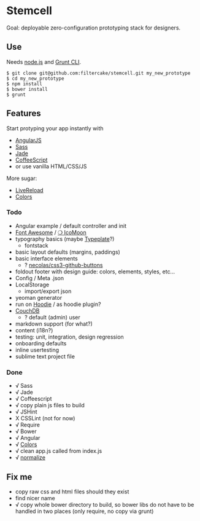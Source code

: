 # Stemcell

Goal: deployable zero-configuration prototyping stack for designers.

## Use

Needs [node.js](http://nodejs.org/) and [Grunt CLI](http://gruntjs.com/getting-started#installing-the-cli).

    $ git clone git@github.com:filtercake/stemcell.git my_new_prototype
    $ cd my_new_prototype
    $ npm install
    $ bower install
    $ grunt

## Features

Start protyping your app instantly with

- [AngularJS](http://angularjs.org/)
- [Sass](http://sass-lang.com/)
- [Jade](http://jade-lang.com/)
- [CoffeeScript](http://coffeescript.org/)
- or use vanilla HTML/CSS/JS

More sugar:
- [LiveReload](http://livereload.com/)
- [Colors](http://clrs.cc/)

### Todo

- Angular example / default controller and init
- [Font Awesome](http://fontawesome.io/) / [❍ IcoMoon](http://icomoon.io/)
- typography basics (maybe [Typeplate](http://typeplate.com/)?)
    - fontstack
- basic layout defaults (margins, paddings)
- basic interface elements
    - ? [necolas/css3-github-buttons](https://github.com/necolas/css3-github-buttons)
- foldout footer with design guide: colors, elements, styles, etc...
- Config / Meta .json
- LocalStorage
    - import/export json
- yeoman generator
- run on [Hoodie](http://hood.ie/) / as hoodie plugin?
- [CouchDB](https://couchdb.apache.org/)
    - ? default (admin) user
- markdown support (for what?)
- content (i18n?)
- testing: unit, integration, design regression
- onboarding defaults
- inline usertesting
- sublime text project file


### Done

- √ Sass
- √ Jade
- √ Coffeescript
- √ copy plain js files to build
- √ JSHint
- X CSSLint (not for now)
- √ Require
- √ Bower
- √ Angular
- √ [Colors](http://clrs.cc/)
- √ clean app.js called from index.js
- √ [normalize](http://necolas.github.io/normalize.css/)

## Fix me

- copy raw css and html files should they exist
- find nicer name
- √ copy whole bower directory to build, so bower libs do not have to be handled in two places (only require, no copy via grunt)
